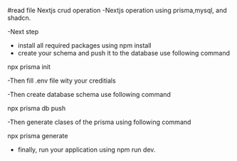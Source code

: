 #read file 
Nextjs crud operation
-Nextjs operation using prisma,mysql, and shadcn.

-Next step
- install all required packages using npm install
- create your schema and push it to the database use following command
 
 npx prisma init

 -Then fill .env file wity your creditials

-Then create database schema use following command
 
 npx prisma db push

 -Then generate clases of the prisma using following command

 npx prisma generate

* finally, run your application using npm run dev.
